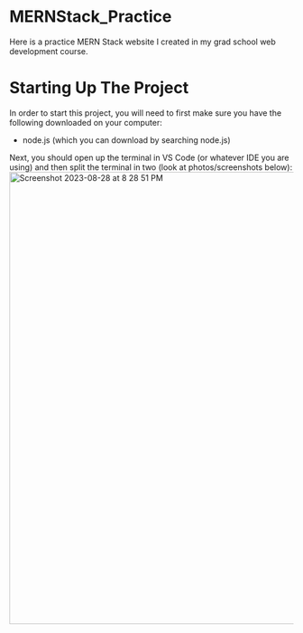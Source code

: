 # MERNStack_Practice

Here is a practice MERN Stack website I created in my grad school web development course.

# Starting Up The Project

In order to start this project, you will need to first make sure you have the following downloaded on your computer:

- node.js (which you can download by searching node.js)

Next, you should open up the terminal in VS Code (or whatever IDE you are using) and then split the terminal in two (look at photos/screenshots below):
<img width="800" alt="Screenshot 2023-08-28 at 8 28 51 PM" src="https://github.com/AngealX/MERNStack_Practice/assets/58092636/6223f4cc-9af6-4458-8baf-5377ccad2429">
